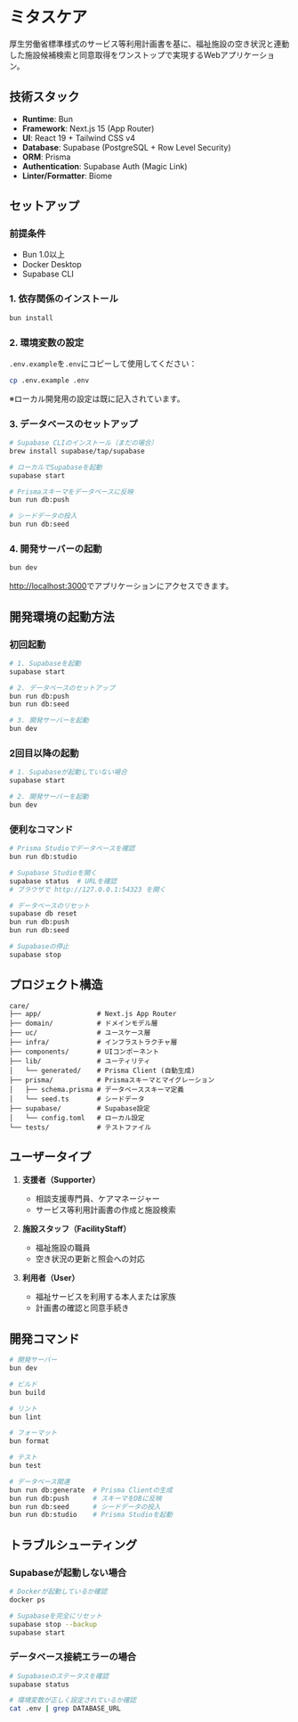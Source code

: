 # ミタスケア

厚生労働省標準様式のサービス等利用計画書を基に、福祉施設の空き状況と連動した施設候補検索と同意取得をワンストップで実現するWebアプリケーション。

## 技術スタック

- **Runtime**: Bun
- **Framework**: Next.js 15 (App Router)
- **UI**: React 19 + Tailwind CSS v4
- **Database**: Supabase (PostgreSQL + Row Level Security)
- **ORM**: Prisma
- **Authentication**: Supabase Auth (Magic Link)
- **Linter/Formatter**: Biome

## セットアップ

### 前提条件

- Bun 1.0以上
- Docker Desktop
- Supabase CLI

### 1. 依存関係のインストール

```bash
bun install
```

### 2. 環境変数の設定

`.env.example`を`.env`にコピーして使用してください：

```bash
cp .env.example .env
```

※ローカル開発用の設定は既に記入されています。

### 3. データベースのセットアップ

```bash
# Supabase CLIのインストール（まだの場合）
brew install supabase/tap/supabase

# ローカルでSupabaseを起動
supabase start

# Prismaスキーマをデータベースに反映
bun run db:push

# シードデータの投入
bun run db:seed
```

### 4. 開発サーバーの起動

```bash
bun dev
```

[http://localhost:3000](http://localhost:3000)でアプリケーションにアクセスできます。

## 開発環境の起動方法

### 初回起動

```bash
# 1. Supabaseを起動
supabase start

# 2. データベースのセットアップ
bun run db:push
bun run db:seed

# 3. 開発サーバーを起動
bun dev
```

### 2回目以降の起動

```bash
# 1. Supabaseが起動していない場合
supabase start

# 2. 開発サーバーを起動
bun dev
```

### 便利なコマンド

```bash
# Prisma Studioでデータベースを確認
bun run db:studio

# Supabase Studioを開く
supabase status  # URLを確認
# ブラウザで http://127.0.0.1:54323 を開く

# データベースのリセット
supabase db reset
bun run db:push
bun run db:seed

# Supabaseの停止
supabase stop
```

## プロジェクト構造

```
care/
├── app/              # Next.js App Router
├── domain/           # ドメインモデル層
├── uc/               # ユースケース層
├── infra/            # インフラストラクチャ層
├── components/       # UIコンポーネント
├── lib/              # ユーティリティ
│   └── generated/    # Prisma Client (自動生成)
├── prisma/           # Prismaスキーマとマイグレーション
│   ├── schema.prisma # データベーススキーマ定義
│   └── seed.ts       # シードデータ
├── supabase/         # Supabase設定
│   └── config.toml   # ローカル設定
└── tests/            # テストファイル
```

## ユーザータイプ

1. **支援者（Supporter）**
   - 相談支援専門員、ケアマネージャー
   - サービス等利用計画書の作成と施設検索

2. **施設スタッフ（FacilityStaff）**
   - 福祉施設の職員
   - 空き状況の更新と照会への対応

3. **利用者（User）**
   - 福祉サービスを利用する本人または家族
   - 計画書の確認と同意手続き

## 開発コマンド

```bash
# 開発サーバー
bun dev

# ビルド
bun build

# リント
bun lint

# フォーマット
bun format

# テスト
bun test

# データベース関連
bun run db:generate  # Prisma Clientの生成
bun run db:push      # スキーマをDBに反映
bun run db:seed      # シードデータの投入
bun run db:studio    # Prisma Studioを起動
```

## トラブルシューティング

### Supabaseが起動しない場合

```bash
# Dockerが起動しているか確認
docker ps

# Supabaseを完全にリセット
supabase stop --backup
supabase start
```

### データベース接続エラーの場合

```bash
# Supabaseのステータスを確認
supabase status

# 環境変数が正しく設定されているか確認
cat .env | grep DATABASE_URL
```
